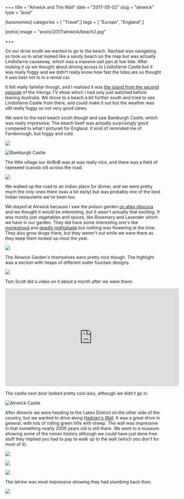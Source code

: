 +++
title = "Alnwick and The Wall"
date = "2017-05-02"
slug = "alnwick"
type = "post"

[taxonomies]
categories = [ "Travel",]
tags = [ "Europe", "England",]

[extra]
image = "posts/2017/alnwick/beach2.jpg"

+++

On our drive south we wanted to go to the beach. Rachael was navigating so took us to what looked like a sandy beach on the map but was actually Lindisfarne causeway, which was a massive salt pan at low tide. After looking it up we thought about driving across to Lindisfarne Castle but it was really foggy and we didn't really know how fast the tides are so thought it was best not to in a rental car.

It felt really familiar though, and I realised it was [the island from the second episode](http://vikings.wikia.com/wiki/Raid_of_Lindisfarne) of the Vikings TV show which I had only just watched before leaving Australia. We drove to a beach a bit further south and tried to see Lindisfarne Castle from there, and could make it out but the weather was still really foggy so not very good views.

We went to the next beach south though and saw Bamburgh Castle, which was really impressive. The beach itself was actually surprisingly good compared to what I pictured for England. It kind of reminded me of Farnborough, but foggy and cold.

![](beach.jpg "")

![](beach2.jpg "Bamburgh Castle")

The little village our AirBnB was at was really nice, and there was a field of rapeseed (canola oil) across the road.

![](rapeseed.jpg "")

We walked up the road to an indian place for dinner, and we were pretty much the only ones there (was a bit early) but was probably one of the best Indian restaurants we've been too.

We stayed at Alnwick because I saw the poison garden [on atlas obscura](http://www.atlasobscura.com/places/alnwick-poison-gardens) and we thought it would be interesting, but it wasn't actually that exciting. It was mostly just vegetables and spices, like Rosemary and Lavender which we have in our garden. They did have some interesting one's like [monkshood](https://en.wikipedia.org/wiki/Aconitum) and [deadly nightshade](https://en.wikipedia.org/wiki/Atropa_belladonna) but nothing was flowering at the time. They also grow drugs there, but they weren't out while we were there as they keep them locked up most the year.

![](poison.jpg "")

The Alnwick Garden's themselves were pretty nice though. The highlight was a section with heaps of different water fountain designs.

![](fountain.jpg "")

Tom Scott did a video on it about a month after we were there:
<iframe width="560" height="315" src="https://www.youtube.com/embed/jGo9gYypQc8" frameborder="0" allowfullscreen></iframe>

The castle next door looked pretty cool also, although we didn't go in.

![](alnwick-castle.jpg "Alnwick Castle")

After Alnwick we were heading to the Lakes District on the other side of the country, but we wanted to drive along [Hadrian's Wall](https://en.wikipedia.org/wiki/Hadrian's_Wall). It was a great drive in general, with lots of rolling green hills with sheep.
The wall was impressive in that something nearly 2000 years old is still there. We went to a museum showing some of the roman history although we could have just done free stuff they implied you had to pay to walk up to the wall (which you don't for most of it).

![](wall1.jpg "")

![](wall2.jpg "")

![](wall4.jpg "")

The latrine was most impressive showing they had plumbing back then.

![](wall3.jpg "")